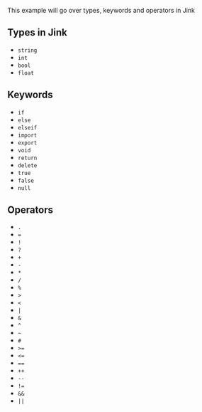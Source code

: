 This example will go over types, keywords and operators in Jink

## Types in Jink
- `string`  
- `int`  
- `bool`  
- `float`

## Keywords
- `if`  
- `else`  
- `elseif`  
- `import`  
- `export`  
- `void`  
- `return`  
- `delete`  
- `true`  
- `false`  
- `null`

## Operators
- `.`  
- `=`  
- `!`  
- `?`  
- `+`  
- `-`  
- `*`  
- `/`  
- `%`  
- `>`  
- `<`  
- `|`  
- `&`  
- `^`  
- `~`  
- `#`  
- `>=` 
- `<=`  
- `==`  
- `++`  
- `--`  
- `!=`  
- `&&`  
- `||`
